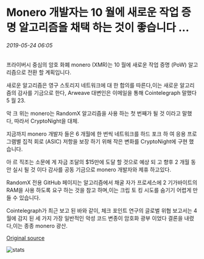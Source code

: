 # Monero 개발자는 10 월에 새로운 작업 증명 알고리즘을 채택 하는 것이 좋습니다 ...

###### 2019-05-24 06:05

프라이버시 중심의 암호 화폐 monero (XMR)는 10 월에 새로운 작업 증명 (PoW) 알고리즘으로 전환 할 계획입니다.

새로운 알고리즘은 영구 스토리지 네트워크에 대 한 합의를 따른다,이는 새로운 알고리즘의 감사를 기금으로 한다, Arweave 대변인은 이메일을 통해 Cointelegraph 말했다 5 월 23.

악 크 위는 monero는 RandomX 알고리즘을 사용 하는 첫 번째가 될 것 이라고 말했다, 따라서 CryptoNight을 대체.

지금까지 monero 개발자 들은 6 개월에 한 번씩 네트워크를 하드 포크 하 여 응용 프로그램별 집적 회로 (ASIC) 저항을 보장 하기 위해 작은 변화를 CryptoNight에 구현 했습니다.

아 르 직조는 소문에 게 자금 조달의 $15만에 도달 할 것으로 예상 되 고 향후 2 개월 동안 실시 될 것 이다 감사를 공동 기금으로 monero 개발자와 제휴 하고있다.

RandomX 전용 GitHub 페이지는 알고리즘에서 채굴 자가 프로세스에 2 기가바이트의 RAM을 사용 하도록 요구 하는 것을 참고 하며,이는 크립 토 킹 시도를 숨기기 어렵게 만들 수 있습니다.

Cointelegraph가 최근 보고 된 바와 같이, 체크 포인트 연구의 글로벌 위협 보고서는 4 월에 감지 된 세 가지 가장 일반적인 악성 코드 변종이 암호화 광부 이었다 결론을 내렸다,이는 종종 monero 광산.

[Original source](https://cointelegraph.com/news/monero-developers-consider-adopting-new-proof-of-work-algorithm-in-october)

![stats](https://c.statcounter.com/11760860/0/a89fa40b/1/ "stats")